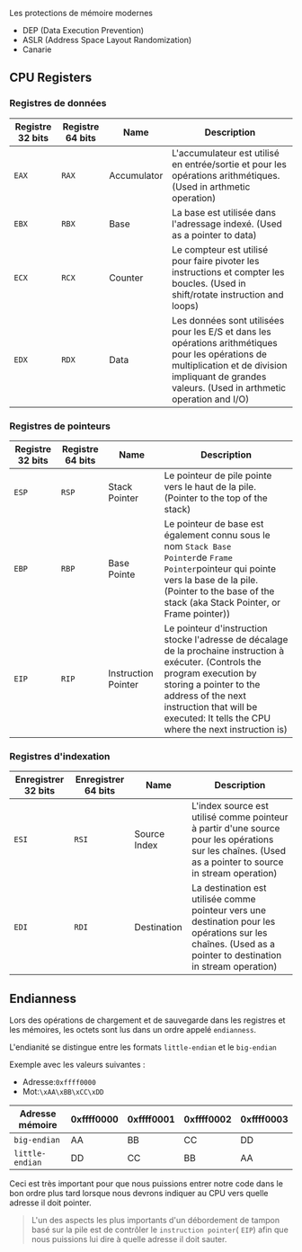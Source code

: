 Les protections de mémoire modernes 

- DEP (Data Execution Prevention)
- ASLR (Address Space Layout Randomization) 
- Canarie


## CPU Registers

### Registres de données

| **Registre 32 bits** | **Registre 64 bits** | Name        | **Description**                                                                                                                                                                                        |
| -------------------- | -------------------- | ----------- | ------------------------------------------------------------------------------------------------------------------------------------------------------------------------------------------------------ |
| `EAX`                | `RAX`                | Accumulator | L'accumulateur est utilisé en entrée/sortie et pour les opérations arithmétiques. (Used in arthmetic operation)                                                                                        |
| `EBX`                | `RBX`                | Base        | La base est utilisée dans l'adressage indexé. (Used as a pointer to data)                                                                                                                              |
| `ECX`                | `RCX`                | Counter     | Le compteur est utilisé pour faire pivoter les instructions et compter les boucles. (Used in shift/rotate instruction and loops)                                                                       |
| `EDX`                | `RDX`                | Data        | Les données sont utilisées pour les E/S et dans les opérations arithmétiques pour les opérations de multiplication et de division impliquant de grandes valeurs. (Used in arthmetic operation and I/O) |

### Registres de pointeurs

| **Registre 32 bits** | **Registre 64 bits** | Name                | **Description**                                                                                                                                                                                                                                                   |
| -------------------- | -------------------- | ------------------- | ----------------------------------------------------------------------------------------------------------------------------------------------------------------------------------------------------------------------------------------------------------------- |
| `ESP`                | `RSP`                | Stack Pointer       | Le pointeur de pile pointe vers le haut de la pile. (Pointer to the top of the stack)                                                                                                                                                                             |
| `EBP`                | `RBP`                | Base Pointe         | Le pointeur de base est également connu sous le nom `Stack Base Pointer`de `Frame Pointer`pointeur qui pointe vers la base de la pile. (Pointer to the base of the stack (aka Stack Pointer, or Frame pointer))                                                   |
| `EIP`                | `RIP`                | Instruction Pointer | Le pointeur d'instruction stocke l'adresse de décalage de la prochaine instruction à exécuter. (Controls the program execution by storing a pointer to the address of the next instruction that will be executed: It tells the CPU where the next instruction is) |

### Registres d'indexation

| **Enregistrer 32 bits** | **Enregistrer 64 bits** | Name         | **Description**                                                                                                                                             |
| ----------------------- | ----------------------- | ------------ | ----------------------------------------------------------------------------------------------------------------------------------------------------------- |
| `ESI`                   | `RSI`                   | Source Index | L'index source est utilisé comme pointeur à partir d'une source pour les opérations sur les chaînes. (Used as a pointer to source in stream operation)      |
| `EDI`                   | `RDI`                   | Destination  | La destination est utilisée comme pointeur vers une destination pour les opérations sur les chaînes. (Used as a pointer to destination in stream operation) |


## Endianness

Lors des opérations de chargement et de sauvegarde dans les registres et les mémoires, les octets sont lus dans un ordre appelé `endianness`. 

L'endianité se distingue entre les formats `little-endian` et le `big-endian`

Exemple avec les valeurs suivantes :

- Adresse:`0xffff0000`
- Mot:`\xAA\xBB\xCC\xDD`

| **Adresse mémoire** | **0xffff0000** | **0xffff0001** | **0xffff0002** | **0xffff0003** |
| ------------------- | -------------- | -------------- | -------------- | -------------- |
| `big-endian`        | AA             | BB             | CC             | DD             |
| `little-endian`     | DD             | CC             | BB             | AA             |

Ceci est très important pour que nous puissions entrer notre code dans le bon ordre plus tard lorsque nous devrons indiquer au CPU vers quelle adresse il doit pointer.

> L'un des aspects les plus importants d'un débordement de tampon basé sur la pile est de contrôler le `instruction pointer`( `EIP`) afin que nous puissions lui dire à quelle adresse il doit sauter. 
